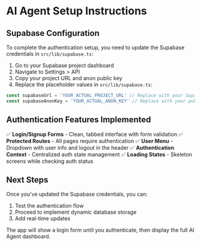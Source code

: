# AI Agent Setup Instructions

## Supabase Configuration

To complete the authentication setup, you need to update the Supabase credentials in `src/lib/supabase.ts`:

1. Go to your Supabase project dashboard
2. Navigate to Settings > API
3. Copy your project URL and anon public key
4. Replace the placeholder values in `src/lib/supabase.ts`:

```typescript
const supabaseUrl = 'YOUR_ACTUAL_PROJECT_URL' // Replace with your Supabase URL
const supabaseAnonKey = 'YOUR_ACTUAL_ANON_KEY' // Replace with your public anon key
```

## Authentication Features Implemented

✅ **Login/Signup Forms** - Clean, tabbed interface with form validation
✅ **Protected Routes** - All pages require authentication
✅ **User Menu** - Dropdown with user info and logout in the header
✅ **Authentication Context** - Centralized auth state management
✅ **Loading States** - Skeleton screens while checking auth status

## Next Steps

Once you've updated the Supabase credentials, you can:
1. Test the authentication flow
2. Proceed to implement dynamic database storage
3. Add real-time updates

The app will show a login form until you authenticate, then display the full AI Agent dashboard.